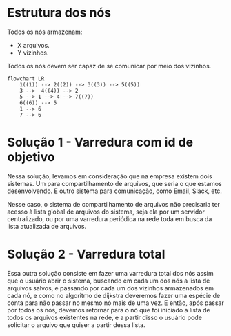 # Estrutura dos nós
Todos os nós armazenam:
- X arquivos.
- Y vizinhos.

Todos os nós devem ser capaz de se comunicar por meio dos vizinhos.

```mermaid
flowchart LR
    1((1)) --> 2((2)) --> 3((3)) --> 5((5))
    3 -->  4((4)) --> 2
    5 --> 1 --> 4 --> 7((7))
    6((6)) --> 5
    1 --> 6
    7 --> 6
```

# Solução 1 - Varredura com id de objetivo
Nessa solução, levamos em consideração que na empresa existem dois sistemas. 
Um para compartilhamento de arquivos, que seria o que estamos desenvolvendo.
E outro sistema para comunicação, como Email, Slack, etc.

Nesse caso, o sistema de compartilhamento de arquivos não precisaria ter acesso
à lista global de arquivos do sistema, seja ela por um servidor centralizado, ou
por uma varredura periódica na rede toda em busca da lista atualizada de arquivos.

# Solução 2 - Varredura total
Essa outra solução consiste em fazer uma varredura total dos nós assim que o 
usuário abrir o sistema, buscando em cada um dos nós a lista de arquivos salvos, 
e passando por cada um dos vizinhos armazenados em cada nó, e como no algoritmo de 
dijkstra deveremos fazer uma espécie de conta para não passar no mesmo nó mais de 
uma vez. E então, após passar por todos os nós, devemos retornar para o nó que foi
iniciado a lista de todos os arquivos existentes na rede, e a partir disso o usuário
pode solicitar o arquivo que quiser a partir dessa lista.
